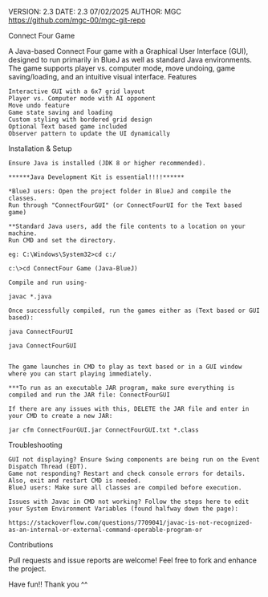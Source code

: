 VERSION: 2.3 
DATE: 2.3 07/02/2025
AUTHOR: MGC https://github.com/mgc-00/mgc-git-repo


Connect Four Game

A Java-based Connect Four game with a Graphical User Interface (GUI), designed to run primarily in BlueJ as well as standard Java environments. The game supports player vs. computer mode, move undoing, game saving/loading, and an intuitive visual interface.
Features

    Interactive GUI with a 6x7 grid layout
    Player vs. Computer mode with AI opponent
    Move undo feature
    Game state saving and loading
    Custom styling with bordered grid design
    Optional Text based game included
    Observer pattern to update the UI dynamically
 

Installation & Setup

    Ensure Java is installed (JDK 8 or higher recommended). 

    ******Java Development Kit is essential!!!!******

    *BlueJ users: Open the project folder in BlueJ and compile the classes.
    Run through "ConnectFourGUI" (or ConnectFourUI for the Text based game)

    **Standard Java users, add the file contents to a location on your machine. 
    Run CMD and set the directory.

    eg: C:\Windows\System32>cd c:/

    c:\>cd ConnectFour Game (Java-BlueJ)

    Compile and run using-

    javac *.java

    Once successfully compiled, run the games either as (Text based or GUI based):

    java ConnectFourUI

    java ConnectFourGUI


    The game launches in CMD to play as text based or in a GUI window where you can start playing immediately.

    ***To run as an executable JAR program, make sure everything is compiled and run the JAR file: ConnectFourGUI

    If there are any issues with this, DELETE the JAR file and enter in your CMD to create a new JAR:

    jar cfm ConnectFourGUI.jar ConnectFourGUI.txt *.class



Troubleshooting

    GUI not displaying? Ensure Swing components are being run on the Event Dispatch Thread (EDT).
    Game not responding? Restart and check console errors for details. Also, exit and restart CMD is needed.
    BlueJ users: Make sure all classes are compiled before execution.

    Issues with Javac in CMD not working? Follow the steps here to edit your System Environment Variables (found halfway down the page):
    
    https://stackoverflow.com/questions/7709041/javac-is-not-recognized-as-an-internal-or-external-command-operable-program-or

Contributions

Pull requests and issue reports are welcome! Feel free to fork and enhance the project.

Have fun!! Thank you ^^ 
